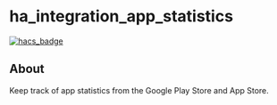 # ha_integration_app_statistics

[![hacs_badge](https://img.shields.io/badge/HACS-Custom-41BDF5.svg?style=for-the-badge)](https://github.com/hacs/integration)

## About

Keep track of app statistics from the Google Play Store and App Store.
